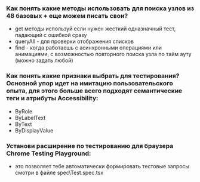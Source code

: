 ### Как понять какие методы использовать для поиска узлов из 48 базовых + еще можем писать свои?
- get методы используй если нужен жесткий одназначный тест, падающий с ошибкой сразу
- queryAll - для проверки отображения списков 
- find - когда работаешь с асинхронными операциями или анимациями, с возможностью повторного поиска узла по тайм ауту (можно задать любой)

### Как понять какие признаки выбрать для тестирования? Основной упор идет на имитацию пользовательского опыта, для этого больше всего подходят семантические теги и атрибуты Accessibility:
- ByRole
- ByLabelText
- ByText
- ByDisplayValue

### Установи расширение по тестированию для браузера Chrome Testing Playground:
- это позволяет тебе автоматически формировать тестовые запросы смотри в файле spec\Test.spec.tsx
